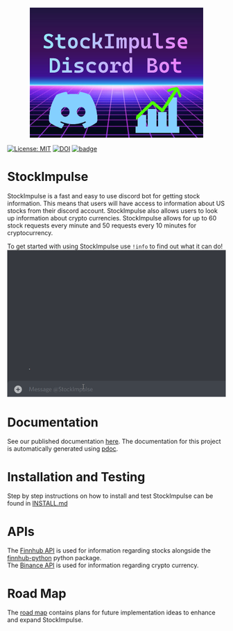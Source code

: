 <p align="center">
  <img src="https://github.com/spark1217/StockImpulse/blob/main/imgs/StockImpulse_Main.png" width="400">
</p>
  
[![License: MIT](https://img.shields.io/badge/License-MIT-yellow.svg)](https://github.com/sohambapat/SWE-Group-32-Assignments/blob/main/LICENSE)   [![DOI](https://zenodo.org/badge/540581485.svg)](https://zenodo.org/badge/latestdoi/540581485)   [![badge](https://github.com/spark1217/StockImpulse/actions/workflows/build.yml/badge.svg)](https://github.com/spark1217/StockImpulse/blob/main/.github/workflows/build.yml) 
# StockImpulse
StockImpulse is a fast and easy to use discord bot for getting stock information. This means that users will have access to information about US stocks from their discord account. StockImpulse also allows users to look up information about crypto currencies. StockImpulse allows for up to 60 stock requests every minute and 50 requests every 10 minutes for cryptocurrency.

To get started with using StockImpulse use ```!info``` to find out what it can do!
![StockImpulse in action](https://github.com/spark1217/StockImpulse/blob/main/imgs/stockimpulse_04.gif)

# Documentation
See our published documentation [here](https://spark1217.github.io/StockImpulse/src/index.html).
The documentation for this project is automatically generated using [pdoc](https://pdoc.dev/docs/pdoc.html). 

# Installation and Testing
Step by step instructions on how to install and test StockImpulse can be found in [INSTALL.md](https://github.com/spark1217/StockImpulse/blob/main/INSTALL.md)
  
# APIs  
The [Finnhub API](https://finnhub.io/docs/api/introduction) is used for information regarding stocks alongside the [finnhub-python](https://github.com/Finnhub-Stock-API/finnhub-python) python package.   
The [Binance API](https://github.com/Finnhub-Stock-API/finnhub-python) is used for information regarding crypto currency.

# Road Map
The [road map](https://github.com/users/spark1217/projects/2) contains plans for future implementation ideas to enhance and expand StockImpulse.
